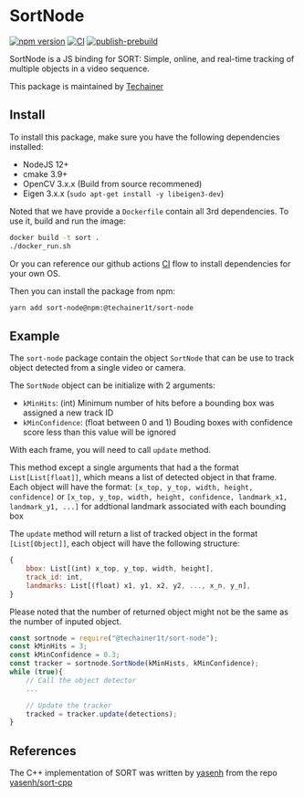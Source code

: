 # SortNode

[![npm version](https://badge.fury.io/js/%40techainer1t%2Fsort-node.svg)](https://badge.fury.io/js/%40techainer1t%2Fsort-node) [![CI](https://github.com/Techainer/sort-node/actions/workflows/ci.yml/badge.svg)](https://github.com/Techainer/sort-node/actions/workflows/ci.yml) [![publish-prebuild](https://github.com/Techainer/sort-node/actions/workflows/publish-prebuild.yml/badge.svg)](https://github.com/Techainer/sort-node/actions/workflows/publish-prebuild.yml)

SortNode is a JS binding for SORT: Simple, online, and real-time tracking of multiple objects in a video sequence.

This package is maintained by [Techainer](https://techainer.com)


## Install
To install this package, make sure you have the following dependencies installed:
- NodeJS 12+
- cmake 3.9+
- OpenCV 3.x.x (Build from source recommened)
- Eigen 3.x.x (`sudo apt-get install -y libeigen3-dev`)

Noted that we have provide a `Dockerfile` contain all 3rd dependencies. To use it, build and run the image:
```bash
docker build -t sort .
./docker_run.sh
```
Or you can reference our github actions [CI](.github/workflows/ci.yml) flow to install dependencies for your own OS.

Then you can install the package from npm:

```bash
yarn add sort-node@npm:@techainer1t/sort-node
```

## Example

The `sort-node` package contain the object `SortNode` that can be use to track object detected from a single video or camera.

The `SortNode` object can be initialize with 2 arguments:
- `kMinHits`: (int) Minimum number of hits before a bounding box was assigned a new track ID
- `kMinConfidence`: (float between 0 and 1) Bouding boxes with confidence score less than this value will be ignored

With each frame, you will need to call `update` method.

This method except a single arguments that had a the format `List[List[float]]`, which means a list of detected object in that frame. Each object will have the format: `[x_top, y_top, width, height, confidence]` or `[x_top, y_top, width, height, confidence, landmark_x1, landmark_y1, ...]` for addtional landmark associated with each bounding box

The `update` method will return a list of tracked object in the format `[List[Object]]`, each object will have the following structure:
```js
{
    bbox: List[(int) x_top, y_top, width, height],
    track_id: int,
    landmarks: List[(float) x1, y1, x2, y2, ..., x_n, y_n],
}
```

Please noted that the number of returned object might not be the same as the number of inputed object.

```javascript
const sortnode = require("@techainer1t/sort-node");
const kMinHits = 3;
const kMinConfidence = 0.3;
const tracker = sortnode.SortNode(kMinHists, kMinConfidence);
while (true){
    // Call the object detector
    ...

    // Update the tracker
    tracked = tracker.update(detections);
}
```
## References

The C++ implementation of SORT was written by [yasenh](https://github.com/yasenh) from the repo [yasenh/sort-cpp](https://github.com/yasenh/sort-cpp)
